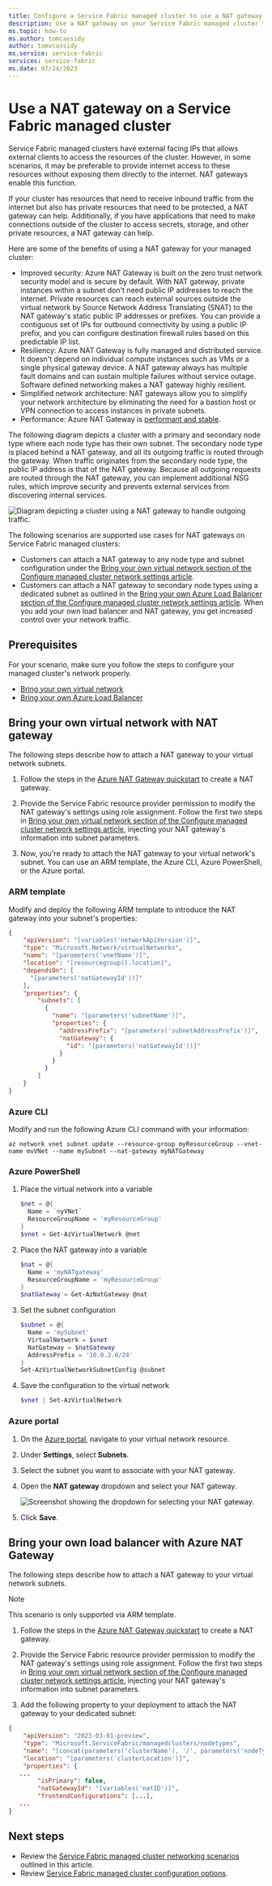 ```yaml
---
title: Configure a Service Fabric managed cluster to use a NAT gateway
description: Use a NAT gateway on your Service Fabric managed cluster to provide internet access without exposing them directly to the internet.
ms.topic: how-to
ms.author: tomcassidy
author: tomvcassidy
ms.service: service-fabric
services: service-fabric
ms.date: 07/24/2023
---
```


# Use a NAT gateway on a Service Fabric managed cluster

Service Fabric managed clusters have external facing IPs that allows external clients to access the resources of the cluster. However, in some scenarios, it may be preferable to provide internet access to these resources without exposing them directly to the internet. NAT gateways enable this function.

If your cluster has resources that need to receive inbound traffic from the internet but also has private resources that need to be protected, a NAT gateway can help. Additionally, if you have applications that need to make connections outside of the cluster to access secrets, storage, and other private resources, a NAT gateway can help.

Here are some of the benefits of using a NAT gateway for your managed cluster:
* Improved security: Azure NAT Gateway is built on the zero trust network security model and is secure by default. With NAT gateway, private instances within a subnet don't need public IP addresses to reach the internet. Private resources can reach external sources outside the virtual network by Source Network Address Translating (SNAT) to the NAT gateway's static public IP addresses or prefixes. You can provide a contiguous set of IPs for outbound connectivity by using a public IP prefix, and you can configure destination firewall rules based on this predictable IP list.
* Resiliency: Azure NAT Gateway is fully managed and distributed service. It doesn't depend on individual compute instances such as VMs or a single physical gateway device. A NAT gateway always has multiple fault domains and can sustain multiple failures without service outage. Software defined networking makes a NAT gateway highly resilient.
* Simplified network architecture: NAT gateways allow you to simplify your network architecture by eliminating the need for a bastion host or VPN connection to access instances in private subnets. 
* Performance: Azure NAT Gateway is [performant and stable](../nat-gateway/nat-gateway-resource.md#performance).

The following diagram depicts a cluster with a primary and secondary node type where each node type has their own subnet. The secondary node type is placed behind a NAT gateway, and all its outgoing traffic is routed through the gateway. When traffic originates from the secondary node type, the public IP address is that of the NAT gateway. Because all outgoing requests are routed through the NAT gateway, you can implement additional NSG rules, which improve security and prevents external services from discovering internal services.

![Diagram depicting a cluster using a NAT gateway to handle outgoing traffic.](media/how-to-managed-cluster-nat-gateway/nat-gateway-scenario-diagram.png)

The following scenarios are supported use cases for NAT gateways on Service Fabric managed clusters:
* Customers can attach a NAT gateway to any node type and subnet configuration under the [Bring your own virtual network section of the Configure managed cluster network settings article](how-to-managed-cluster-networking.md#bring-your-own-virtual-network).
* Customers can attach a NAT gateway to secondary node types using a dedicated subnet as outlined in the [Bring your own Azure Load Balancer section of the Configure managed cluster network settings article](how-to-managed-cluster-networking.md#bring-your-own-azure-load-balancer). When you add your own load balancer and NAT gateway, you get increased control over your network traffic.

## Prerequisites

For your scenario, make sure you follow the steps to configure your managed cluster's network properly.

* [Bring your own virtual network](how-to-managed-cluster-networking.md#bring-your-own-virtual-network)
* [Bring your own Azure Load Balancer](how-to-managed-cluster-networking.md#bring-your-own-azure-load-balancer)


## Bring your own virtual network with NAT gateway

The following steps describe how to attach a NAT gateway to your virtual network subnets.

1. Follow the steps in the [Azure NAT Gateway quickstart](../nat-gateway/quickstart-create-nat-gateway-portal.md) to create a NAT gateway.

1. Provide the Service Fabric resource provider permission to modify the NAT gateway's settings using role assignment. Follow the first two steps in [Bring your own virtual network section of the Configure managed cluster network settings article](how-to-managed-cluster-networking.md#bring-your-own-virtual-network), injecting your NAT gateway's information into subnet parameters.

1. Now, you're ready to attach the NAT gateway to your virtual network's subnet. You can use an ARM template, the Azure CLI, Azure PowerShell, or the Azure portal.

### ARM template 
 
Modify and deploy the following ARM template to introduce the NAT gateway into your subnet's properties:

```json
{ 
    "apiVersion": "[variables('networkApiVersion')]", 
    "type": "Microsoft.Network/virtualNetworks", 
    "name": "[parameters('vnetName')]", 
    "location": "[resourcegroup().location]", 
    "dependsOn": [ 
      "[parameters('natGatewayId'))]" 
    ], 
    "properties": { 
        "subnets": [ 
          { 
            "name": "[parameters('subnetName')]", 
            "properties": { 
              "addressPrefix": "[parameters('subnetAddressPrefix')]", 
              "natGateway": { 
                "id": "[parameters('natGatewayId'))]" 
              } 
            } 
          } 
        ] 
    } 
} 
```

### Azure CLI

Modify and run the following Azure CLI command with your information:

```azurecli
az network vnet subnet update --resource-group myResourceGroup --vnet-name mvVNet --name mySubnet --nat-gateway myNATGateway
```

### Azure PowerShell

1. Place the virtual network into a variable

    ```powershell
    $net = @{
      Name = `myVNet`
      ResourceGroupName = 'myResourceGroup'
    }
    $vnet = Get-AzVirtualNetwork @net
    ```

1. Place the NAT gateway into a variable

    ```powershell
    $nat = @{
      Name = 'myNATgateway'  
      ResourceGroupName = 'myResourceGroup'
    } 
    $natGateway = Get-AzNatGateway @nat 
    ```

1. Set the subnet configuration

    ```powershell
    $subnet = @{  
      Name = 'mySubnet' 
      VirtualNetwork = $vnet 
      NatGateway = $natGateway 
      AddressPrefix = '10.0.2.0/24'  
    } 
    Set-AzVirtualNetworkSubnetConfig @subnet
    ```

1. Save the configuration to the virtual network

    ```powershell
    $vnet | Set-AzVirtualNetwork
    ```

### Azure portal

1. On the [Azure portal](https://portal.azure.com), navigate to your virtual network resource.

1. Under **Settings**, select **Subnets**.

1. Select the subnet you want to associate with your NAT gateway.

1. Open the **NAT gateway** dropdown and select your NAT gateway.

    ![Screenshot showing the dropdown for selecting your NAT gateway.](media/how-to-managed-cluster-nat-gateway/attach-nat-gateway-portal.png)

1. Click **Save**.

## Bring your own load balancer with Azure NAT Gateway

The following steps describe how to attach a NAT gateway to your virtual network subnets.

> [!NOTE]
> This scenario is only supported via ARM template.

1. Follow the steps in the [Azure NAT Gateway quickstart](../nat-gateway/quickstart-create-nat-gateway-portal.md) to create a NAT gateway.

1. Provide the Service Fabric resource provider permission to modify the NAT gateway's settings using role assignment. Follow the first two steps in [Bring your own virtual network section of the Configure managed cluster network settings article](how-to-managed-cluster-networking.md#bring-your-own-virtual-network), injecting your NAT gateway's information into subnet parameters.

1. Add the following property to your deployment to attach the NAT gateway to your dedicated subnet:

```json
{ 
    "apiVersion": "2023-03-01-preview", 
    "type": "Microsoft.ServiceFabric/managedclusters/nodetypes", 
    "name": "[concat(parameters('clusterName'), '/', parameters('nodeTypeName'))]", 
    "location": "[parameters('clusterLocation')]", 
    "properties": { 
   ... 
        "isPrimary": false, 
        "natGatewayId": "[variables('natID')]", 
        "frontendConfigurations": [...], 
   ... 
} 
```

## Next steps

* Review the [Service Fabric managed cluster networking scenarios](how-to-managed-cluster-networking.md) outlined in this article.
* Review [Service Fabric managed cluster configuration options](how-to-managed-cluster-configuration.md).

